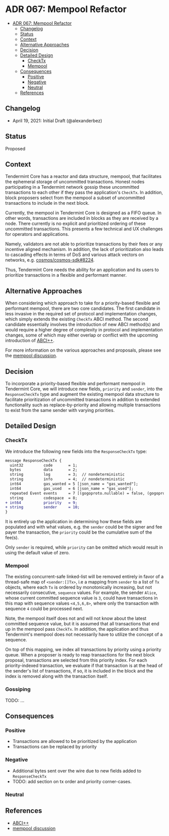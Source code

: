 # ADR 067: Mempool Refactor

- [ADR 067: Mempool Refactor](#adr-067-mempool-refactor)
  - [Changelog](#changelog)
  - [Status](#status)
  - [Context](#context)
  - [Alternative Approaches](#alternative-approaches)
  - [Decision](#decision)
  - [Detailed Design](#detailed-design)
    - [CheckTx](#checktx)
    - [Mempool](#mempool)
  - [Consequences](#consequences)
    - [Positive](#positive)
    - [Negative](#negative)
    - [Neutral](#neutral)
  - [References](#references)

## Changelog

- April 19, 2021: Initial Draft (@alexanderbez)

## Status

Proposed

## Context

Tendermint Core has a reactor and data structure, mempool, that facilitates the
ephemeral storage of uncommitted transactions. Honest nodes participating in a
Tendermint network gossip these uncommitted transactions to each other if they
pass the application's `CheckTx`. In addition, block proposers select from the
mempool a subset of uncommitted transactions to include in the next block.

Currently, the mempool in Tendermint Core is designed as a FIFO queue. In other
words, transactions are included in blocks as they are received by a node. There
currently is no explicit and prioritized ordering of these uncommitted transactions.
This presents a few technical and UX challenges for operators and applications.

Namely, validators are not able to prioritize transactions by their fees or any
incentive aligned mechanism. In addition, the lack of prioritization also leads
to cascading effects in terms of DoS and various attack vectors on networks,
e.g. [cosmos/cosmos-sdk#8224](https://github.com/cosmos/cosmos-sdk/discussions/8224).

Thus, Tendermint Core needs the ability for an application and its users to
prioritize transactions in a flexible and performant manner.

## Alternative Approaches

When considering which approach to take for a priority-based flexible and
performant mempool, there are two core candidates. The first candidate in less
invasive in the required  set of protocol and implementation changes, which
simply extends the existing `CheckTx` ABCI method. The second candidate essentially
involves the introduction of new ABCI method(s) and would require a higher degree
of complexity in protocol and implementation changes, some of which may either
overlap or conflict with the upcoming introduction of [ABCI++](https://github.com/tendermint/spec/blob/master/rfc/004-abci%2B%2B.md).

For more information on the various approaches and proposals, please see the
[mempool discussion](https://github.com/tendermint/tendermint/discussions/6295).

## Decision

To incorporate a priority-based flexible and performant mempool in Tendermint Core,
we will introduce new fields, `priority` and `sender`, into the `ResponseCheckTx`
type and augment the existing mempool data structure to facilitate prioritization
of uncommitted transactions in addition to extended functionality such as
replace-by-priority and allowing multiple transactions to exist from the same
sender with varying priorities.

## Detailed Design

### CheckTx

We introduce the following new fields into the `ResponseCheckTx` type:

```diff
message ResponseCheckTx {
  uint32         code       = 1;
  bytes          data       = 2;
  string         log        = 3;  // nondeterministic
  string         info       = 4;  // nondeterministic
  int64          gas_wanted = 5 [json_name = "gas_wanted"];
  int64          gas_used   = 6 [json_name = "gas_used"];
  repeated Event events     = 7 [(gogoproto.nullable) = false, (gogoproto.jsontag) = "events,omitempty"];
  string         codespace  = 8;
+ int64          priority   = 9;
+ string         sender     = 10;
}
```

It is entirely up the application in determining how these fields are populated
and with what values, e.g. the `sender` could be the signer and fee payer 
the transaction, the `priority` could be the cumulative sum of the fee(s).

Only `sender` is required, while `priority` can be omitted which would result in
using the default value of zero.

### Mempool

The existing concurrent-safe linked-list will be removed entirely in favor of a
thread-safe map of `<sender:[]Tx>`, i.e a mapping from `sender` to a list of `Tx`
objects, where each `Tx` is ordered by monotonically increasing, but not
necessarily consecutive, `sequence` values. For example, the sender `Alice`, whose
current committed sequence value is `3`, could have transactions in this map with
sequence values `<4,5,6,8>`, where only the transaction with sequence `4` could be
processed next.

Note, the mempool itself does not and will not know about the latest committed
sequence value, but it is assumed that all transactions that end up in the mempool
pass `CheckTx`. In addition, the application and thus Tendermint's mempool does
not necessarily have to utilize the concept of a sequence.

On top of this mapping, we index all transactions by priority using a priority
queue. When a proposer is ready to reap transactions for the next block proposal,
transactions are selected from this priority index. For each priority-indexed
transaction, we evaluate if that transaction is at the head of the sender's
list of transactions, if so, it is included in the block and the index is removed
along with the transaction itself.

### Gossiping

TODO: ...

## Consequences

### Positive

- Transactions are allowed to be prioritized by the application
- Transactions can be replaced by priority

### Negative

- Additional bytes sent over the wire due to new fields added to `ResponseCheckTx`
- TODO: add section on tx order and priority corner-cases.

### Neutral

## References

- [ABCI++](https://github.com/tendermint/spec/blob/master/rfc/004-abci%2B%2B.md)
- [mempool discussion](https://github.com/tendermint/tendermint/discussions/6295)
